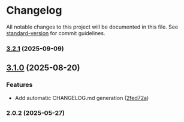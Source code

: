 # Changelog

All notable changes to this project will be documented in this file. See [standard-version](https://github.com/conventional-changelog/standard-version) for commit guidelines.

### [3.2.1](https://github.com/julianitor/truesign-fastify-hook/compare/v3.2.0...v3.2.1) (2025-09-09)

## [3.1.0](https://github.com/julianitor/truesign-fastify-hook/compare/v3.0.1...v3.1.0) (2025-08-20)


### Features

* Add automatic CHANGELOG.md generation ([2fed72a](https://github.com/julianitor/truesign-fastify-hook/commit/2fed72ae8423cfd68d771cc257a4ea0d14832a4c))

### 2.0.2 (2025-05-27)
